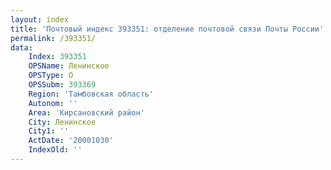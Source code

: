 ```yaml
---
layout: index
title: 'Почтовый индекс 393351: отделение почтовой связи Почты России'
permalink: /393351/
data:
    Index: 393351
    OPSName: Ленинское
    OPSType: О
    OPSSubm: 393369
    Region: 'Тамбовская область'
    Autonom: ''
    Area: 'Кирсановский район'
    City: Ленинское
    City1: ''
    ActDate: '20001030'
    IndexOld: ''
---
```

